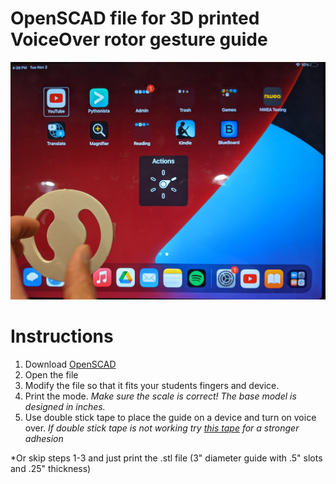 # OpenSCAD file for 3D printed VoiceOver rotor gesture guide


![Image of rotor guide.](guide.jpg)


# Instructions
1. Download [OpenSCAD](https://openscad.org/downloads.html)
2. Open the file
3. Modify the file so that it fits your students fingers and device.
4. Print the mode. *Make sure the scale is correct! The base model is designed in inches.*
5. Use double stick tape to place the guide on a device and turn on voice over. *If double stick tape is not working try [this tape](https://www.amazon.com/Double-Sided-Mounting-Tape-Removable/dp/B094HP3G5M/ref=pd_lpo_2?pd_rd_i=B094HP3G5M&psc=1) for a stronger adhesion*


*Or skip steps 1-3 and just print the .stl file (3" diameter guide with .5" slots and .25" thickness)

